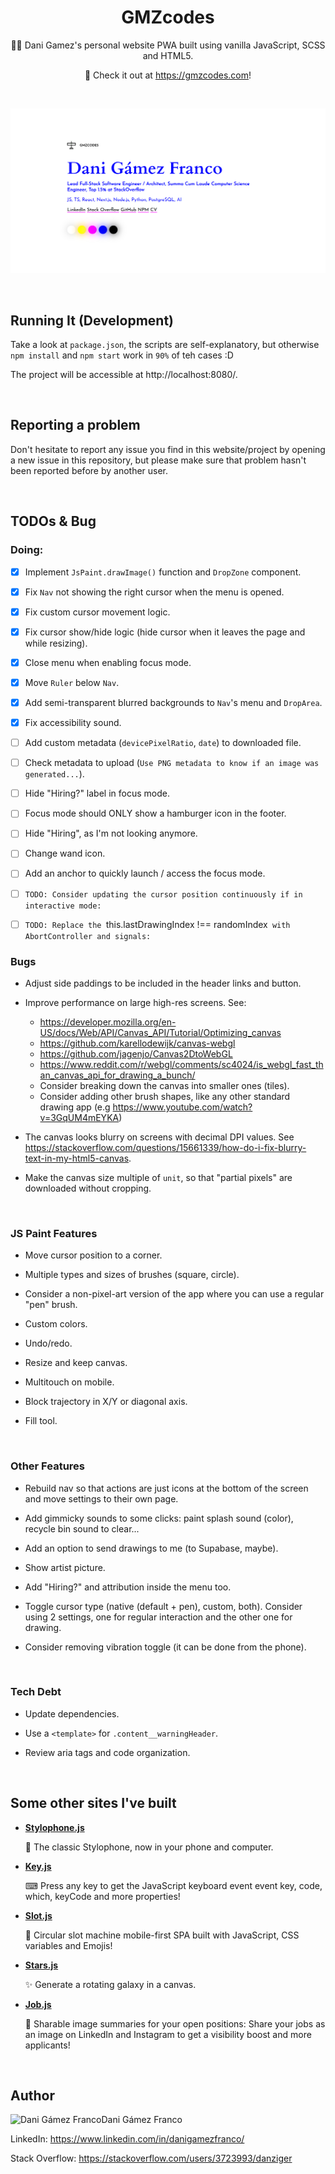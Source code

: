 <h1 align="center">GMZcodes</h1>

<p align="center">
    👨‍💻 Dani Gamez's personal website PWA built using vanilla JavaScript, SCSS and HTML5.
</p><p align="center">
    🚀 Check it out at <a href="https://gmzcodes.com">https://gmzcodes.com</a>!
</p>

<br />


<p align="center">
    <a href="https://gmzcodes.com" target="_blank">
        <img src="./static/og-images/dani-gamez-franco-personal-website.png" width="512" />
    </a>
</p>

<br />


Running It (Development)
------------------------

Take a look at `package.json`, the scripts are self-explanatory, but otherwise `npm install` and `npm start` work in `90%` of teh cases :D

The project will be accessible at http://localhost:8080/.

<br />


Reporting a problem
-------------------

Don't hesitate to report any issue you find in this website/project by opening a new issue in this repository, but please make sure that problem hasn't been reported before by another user.

<br />


TODOs & Bug
-----------

### Doing:

- [x] Implement `JsPaint.drawImage()` function and `DropZone` component.
- [x] Fix `Nav` not showing the right cursor when the menu is opened.
- [x] Fix custom cursor movement logic.

- [x] Fix cursor show/hide logic (hide cursor when it leaves the page and while resizing).
- [x] Close menu when enabling focus mode.
- [x] Move `Ruler` below `Nav`.
- [x] Add semi-transparent blurred backgrounds to `Nav`'s menu and `DropArea`.

- [x] Fix accessibility sound.

- [ ] Add custom metadata (`devicePixelRatio`, `date`) to downloaded file.
- [ ] Check metadata to upload (`Use PNG metadata to know if an image was generated...`).

- [ ] Hide "Hiring?" label in focus mode.
- [ ] Focus mode should ONLY show a hamburger icon in the footer.
- [ ] Hide "Hiring", as I'm not looking anymore.
- [ ] Change wand icon.
- [ ] Add an anchor to quickly launch / access the focus mode.

- [ ] `TODO: Consider updating the cursor position continuously if in interactive mode:`
- [ ] `TODO: Replace the `this.lastDrawingIndex !== randomIndex` with AbortController and signals:`

### Bugs

- Adjust side paddings to be included in the header links and button.

- Improve performance on large high-res screens. See:
  - https://developer.mozilla.org/en-US/docs/Web/API/Canvas_API/Tutorial/Optimizing_canvas
  - https://github.com/karellodewijk/canvas-webgl
  - https://github.com/jagenjo/Canvas2DtoWebGL
  - https://www.reddit.com/r/webgl/comments/sc4024/is_webgl_fast_than_canvas_api_for_drawing_a_bunch/
  - Consider breaking down the canvas into smaller ones (tiles).
  - Consider adding other brush shapes, like any other standard drawing app (e.g https://www.youtube.com/watch?v=3GqUM4mEYKA)

- The canvas looks blurry on screens with decimal DPI values. See https://stackoverflow.com/questions/15661339/how-do-i-fix-blurry-text-in-my-html5-canvas.

- Make the canvas size multiple of `unit`, so that "partial pixels" are downloaded without cropping.

<br />

### JS Paint Features

- Move cursor position to a corner.

- Multiple types and sizes of brushes (square, circle).

- Consider a non-pixel-art version of the app where you can use a regular "pen" brush.

- Custom colors.

- Undo/redo.

- Resize and keep canvas.

- Multitouch on mobile.

- Block trajectory in X/Y or diagonal axis.

- Fill tool.

<br />


### Other Features

- Rebuild nav so that actions are just icons at the bottom of the screen and move settings to their own page.

- Add gimmicky sounds to some clicks: paint splash sound (color), recycle bin sound to clear...

- Add an option to send drawings to me (to Supabase, maybe).

- Show artist picture.

- Add "Hiring?" and attribution inside the menu too.

- Toggle cursor type (native (default + pen), custom, both). Consider using 2 settings, one for regular interaction and the other one for drawing.

- Consider removing vibration toggle (it can be done from the phone).

<br />


### Tech Debt

- Update dependencies.

- Use a `<template>` for `.content__warningHeader`.

- Review aria tags and code organization.

<br />


Some other sites I've built
---------------------------

- **[Stylophone.js](https://danziger.github.io/stylophonejs/)**

  🎹 The classic Stylophone, now in your phone and computer.

- **[Key.js](https://keyjs.dev)**

  ⌨ Press any key to get the JavaScript keyboard event event key, code, which, keyCode and more properties!

- **[Slot.js](https://danziger.github.io/slotjs/)**

  🎰 Circular slot machine mobile-first SPA built with JavaScript, CSS variables and Emojis!

- **[Stars.js](https://danziger.github.io/starsjs/)**

  ✨ Generate a rotating galaxy in a canvas.

- **[Job.js](https://danziger.github.io/jobjs/)**

  💼 Sharable image summaries for your open positions: Share your jobs as an image on LinkedIn and Instagram to get a visibility boost and more applicants!

<br />


Author
------

<img
    src="https://s.gravatar.com/avatar/ff1de7f1a325c8005379a310949f7f23?s=128"
    alt="Dani Gámez Franco"
    align="left" />

Dani Gámez Franco

LinkedIn: https://www.linkedin.com/in/danigamezfranco/

Stack Overflow: https://stackoverflow.com/users/3723993/danziger
